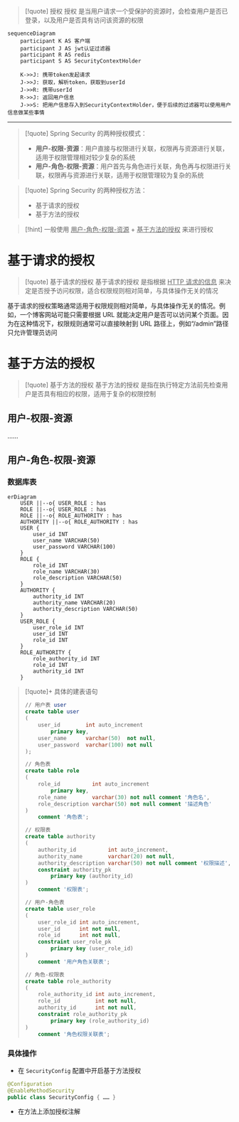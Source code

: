 
>[!quote] 授权
>授权 是当用户请求一个受保护的资源时，会检查用户是否已登录，以及用户是否具有访问该资源的权限

```mermaid
sequenceDiagram
	participant K AS 客户端
	participant J AS jwt认证过滤器
	participant R AS redis
	participant S AS SecurityContextHolder

	K->>J: 携带token发起请求
	J->>J: 获取，解析token，获取到userId
	J->>R: 携带userId
	R->>J: 返回用户信息
	J->>S: 把用户信息存入到SecurityContextHolder，便于后续的过滤器可以使用用户信息做某些事情
```

---

>[!quote] Spring Security 的两种授权模式：
> - **用户-权限-资源**：用户直接与权限进行关联，权限再与资源进行关联，适用于权限管理相对较少复杂的系统
> - **用户-角色-权限-资源**：用户首先与角色进行关联，角色再与权限进行关联，权限再与资源进行关联，适用于权限管理较为复杂的系统

>[!quote] Spring Security 的两种授权方法：
>- 基于请求的授权
>- 基于方法的授权

>[!hint] 一般使用 <u>用户-角色-权限-资源</u> + <u>基于方法的授权</u> 来进行授权

# 基于请求的授权
>[!quote] 基于请求的授权
>基于请求的授权 是指根据 <u>HTTP 请求的信息</u> 来决定是否授予访问权限，适合权限规则相对简单，与具体操作无关的情况

基于请求的授权策略通常适用于权限规则相对简单，与具体操作无关的情况。例如，一个博客网站可能只需要根据 URL 就能决定用户是否可以访问某个页面。因为在这种情况下，权限规则通常可以直接映射到 URL 路径上，例如“/admin”路径只允许管理员访问


# 基于方法的授权
>[!quote] 基于方法的授权
>基于方法的授权 是指在执行特定方法前先检查用户是否具有相应的权限，适用于复杂的权限控制

## 用户-权限-资源
……

## 用户-角色-权限-资源
### 数据库表
```mermaid
erDiagram
    USER ||--o{ USER_ROLE : has
    ROLE ||--o{ USER_ROLE : has
    ROLE ||--o{ ROLE_AUTHORITY : has
    AUTHORITY ||--o{ ROLE_AUTHORITY : has
    USER {
        user_id INT
        user_name VARCHAR(50)
        user_password VARCHAR(100)
    }
    ROLE {
        role_id INT
        role_name VARCHAR(30)
        role_description VARCHAR(50)
    }
    AUTHORITY {
        authority_id INT
        authority_name VARCHAR(20)
        authority_description VARCHAR(50)
    }
    USER_ROLE {
        user_role_id INT
        user_id INT
        role_id INT
    }
    ROLE_AUTHORITY {
        role_authority_id INT
        role_id INT
        authority_id INT
    }
```

>[!quote]+ 具体的建表语句
> ```sql
> // 用户表 user
> create table user  
> (  
>     user_id        int auto_increment  
>         primary key,  
>     user_name      varchar(50)  not null,  
>     user_password  varchar(100) not null
> );
> ```
> 
> ```sql
> // 角色表
> create table role  
> (  
>     role_id          int auto_increment  
>         primary key,  
>     role_name        varchar(30) not null comment '角色名',  
>     role_description varchar(50) not null comment '描述角色'  
> )  
>     comment '角色表';
> ```
> 
> ```sql
> // 权限表
> create table authority  
> (  
>     authority_id          int auto_increment,  
>     authority_name        varchar(20) not null,  
>     authority_description varchar(50) not null comment '权限描述',  
>     constraint authority_pk  
>         primary key (authority_id)  
> )  
>     comment '权限表';
> ```
> 
> ```sql
> // 用户-角色表
> create table user_role  
> (  
>     user_role_id int auto_increment,  
>     user_id      int not null,  
>     role_id      int not null,  
>     constraint user_role_pk  
>         primary key (user_role_id)  
> )  
>     comment '用户角色关联表';
> ```
> 
> ```sql
> // 角色-权限表
> create table role_authority  
> (  
>     role_authority_id int auto_increment,  
>     role_id           int not null,  
>     authority_id      int not null,  
>     constraint role_authority_pk  
>         primary key (role_authority_id)  
> )  
>     comment '角色权限关联表';
> ```

### 具体操作
- 在 `SecurityConfig` 配置中开启基于方法授权
```java
@Configuration  
@EnableMethodSecurity  
public class SecurityConfig { …… }
```

- 在方法上添加授权注解








